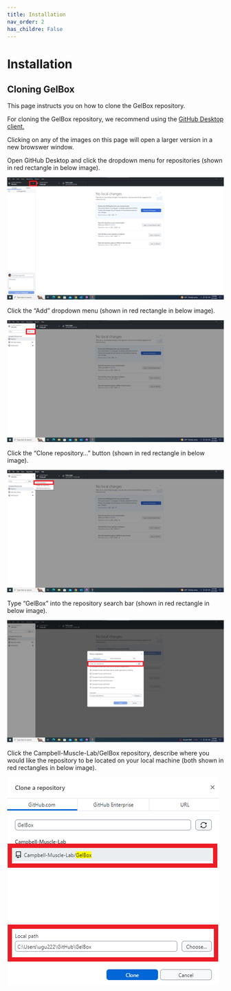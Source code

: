 ```yaml
---
title: Installation
nav_order: 2
has_childre: False
---
```


# Installation

## Cloning GelBox

This page instructs you on how to clone the GelBox repository.

For cloning the GelBox repository, we recommend using the [GitHub Desktop client.](https://desktop.github.com/)

Clicking on any of the images on this page will open a larger version in a new browswer window.

Open GitHub Desktop and click the dropdown menu for repositories (shown in red rectangle in below image).

<a href="github_desktop.png" target="_blank">![Github desktop](github_desktop.png)</a>

Click the “Add” dropdown menu (shown in red rectangle in below image).

<a href="github_desktop_expanded.png" target="_blank">![Github desktop expanded](github_desktop_expanded.png)</a>

Click the “Clone repository…” button (shown in red rectangle in below image).

<a href="clone_repo.png" target="_blank">![Clone repos](clone_repo.png)</a>

Type “GelBox” into the repository search bar (shown in red rectangle in below image).

<a href="all_repos.png" target="_blank">![All repos](all_repos.png)</a>

Click the Campbell-Muscle-Lab/GelBox repository, describe where you would like the repository to be located on your local machine (both shown in red rectangles in below image).

<a href="gel_box_fitter_repo.png" target="_blank">![Gel band fitter repo](gel_box_fitter_repo.png)</a>
